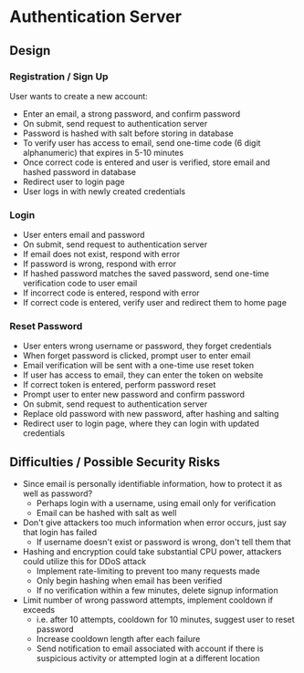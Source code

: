 # Authentication Server

## Design

### Registration / Sign Up
User wants to create a new account:
- Enter an email, a strong password, and confirm password
- On submit, send request to authentication server
- Password is hashed with salt before storing in database
- To verify user has access to email, send one-time code (6 digit alphanumeric) that expires in 5-10 minutes
- Once correct code is entered and user is verified, store email and hashed password in database
- Redirect user to login page
- User logs in with newly created credentials

### Login
- User enters email and password
- On submit, send request to authentication server
- If email does not exist, respond with error
- If password is wrong, respond with error
- If hashed password matches the saved password, send one-time verification code to user email
- If incorrect code is entered, respond with error
- If correct code is entered, verify user and redirect them to home page

### Reset Password
- User enters wrong username or password, they forget credentials
- When forget password is clicked, prompt user to enter email
- Email verification will be sent with a one-time use reset token
- If user has access to email, they can enter the token on website
- If correct token is entered, perform password reset
- Prompt user to enter new password and confirm password
- On submit, send request to authentication server
- Replace old password with new password, after hashing and salting
- Redirect user to login page, where they can login with updated credentials

## Difficulties / Possible Security Risks
- Since email is personally identifiable information, how to protect it as well as password?
  - Perhaps login with a username, using email only for verification
  - Email can be hashed with salt as well
- Don't give attackers too much information when error occurs, just say that login has failed
  - If username doesn't exist or password is wrong, don't tell them that
- Hashing and encryption could take substantial CPU power, attackers could utilize this for DDoS attack
  - Implement rate-limiting to prevent too many requests made
  - Only begin hashing when email has been verified
  - If no verification within a few minutes, delete signup information
- Limit number of wrong password attempts, implement cooldown if exceeds
  - i.e. after 10 attempts, cooldown for 10 minutes, suggest user to reset password
  - Increase cooldown length after each failure
  - Send notification to email associated with account if there is suspicious activity or attempted login at a different location